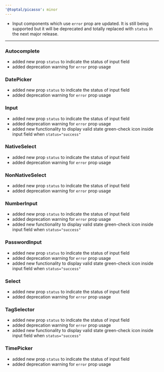 ```yaml
---
'@toptal/picasso': minor
---
```


- Input components which use `error` prop are updated. It is still being supported but it will be deprecated and totally replaced with `status` in the next major release.

---

### Autocomplete

- added new prop `status` to indicate the status of input field
- added deprecation warning for `error` prop usage

### DatePicker

- added new prop `status` to indicate the status of input field
- added deprecation warning for `error` prop usage

### Input

- added new prop `status` to indicate the status of input field
- added deprecation warning for `error` prop usage
- added new functionality to display valid state green-check icon inside input field when `status="success"`

### NativeSelect

- added new prop `status` to indicate the status of input field
- added deprecation warning for `error` prop usage

### NonNativeSelect

- added new prop `status` to indicate the status of input field
- added deprecation warning for `error` prop usage

### NumberInput

- added new prop `status` to indicate the status of input field
- added deprecation warning for `error` prop usage
- added new functionality to display valid state green-check icon inside input field when `status="success"`

### PasswordInput

- added new prop `status` to indicate the status of input field
- added deprecation warning for `error` prop usage
- added new functionality to display valid state green-check icon inside input field when `status="success"`

### Select

- added new prop `status` to indicate the status of input field
- added deprecation warning for `error` prop usage

### TagSelector

- added new prop `status` to indicate the status of input field
- added deprecation warning for `error` prop usage
- added new functionality to display valid state green-check icon inside input field when `status="success"`

### TimePicker

- added new prop `status` to indicate the status of input field
- added deprecation warning for `error` prop usage
